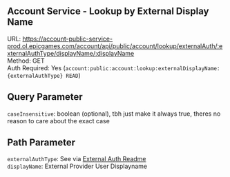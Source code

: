 ## Account Service - Lookup by External Display Name

URL: https://account-public-service-prod.ol.epicgames.com/account/api/public/account/lookup/externalAuth/:externalAuthType/displayName/:displayName \
Method: GET \
Auth Required: Yes (`account:public:account:lookup:externalDisplayName:{externalAuthType} READ`)

## Query Parameter

`caseInsensitive`: boolean (optional), tbh just make it always true, theres no reason to care about the exact case

## Path Parameter

`externalAuthType`: See via [External Auth Readme](../../ExternalAuth/README.md) <br/>
`displayName`: External Provider User Displayname
